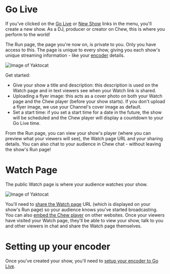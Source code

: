 # Go Live

If you've clicked on the [Go Live](http://chew.tv/account/show/new) or [New Show](http://chew.tv/account/show/new) links in the menu, you'll create a new show. As a DJ, producer or creator on Chew, this is where you perform to the world!

The Run page, the page you're now on, is private to you. Only you have access to this. The page is unique to every show, giving you each show's unique streaming information - like your [encoder](http://chew.tv/guide/encoder_setup/getting_started) details. 

![Image of Yaktocat](https://raw.githubusercontent.com/chewtv/Guide/master/using_chew/go_live_on_chew_1.png)

Get started:
-	Give your show a title and description: this description is used on the Watch page and in text viewers see when your Watch link is shared.
- Uploading a flyer image: this acts as a cover photo on both your Watch page and the Chew player (before your show starts). If you don't upload a flyer image, we use your Channel's cover image as default. 
- Set a start time: if you set a start time for a date in the future, the show will be scheduled and the Chew player will display a countdown to your Go Live time.

From the Run page, you can view your show's player (where you can preview what your viewers will see), the Watch page URL and your sharing details. 
You can also chat to your audience in Chew chat - without leaving the show's Run page!

# Watch Page

The public Watch page is where your audience watches your show.

![Image of Yaktocat](https://raw.githubusercontent.com/chewtv/Guide/master/using_chew/go_live_on_chew_2.png)

You'll need to [share the Watch page](http://chew.tv/guide/using_chew/sharing_the_watch_page) URL (which is displayed on your show's Run page) so your audience knows you've started broadcasting. You can also [embed the Chew player](http://chew.tv/guide/using_chew/embedding_the_chew_player) on other websites. Once your viewers have visited your Watch page, they'll be able to view your show, talk to you and other viewers in chat and share the Watch page themselves.

# Setting up your encoder

Once you've created your show, you'll need to [setup your encoder to Go Live](https://chew.tv/guide/encoder_setup/getting_started). 
